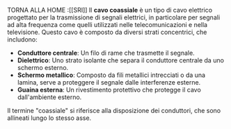 TORNA ALLA HOME :[[SRI]]
Il **cavo coassiale** è un tipo di cavo elettrico progettato per la trasmissione di segnali elettrici, in particolare per segnali ad alta frequenza come quelli utilizzati nelle telecomunicazioni e nella televisione. Questo cavo è composto da diversi strati concentrici, che includono:

- **Conduttore centrale**: Un filo di rame che trasmette il segnale.
- **Dielettrico**: Uno strato isolante che separa il conduttore centrale da uno schermo esterno.
- **Schermo metallico**: Composto da fili metallici intrecciati o da una lamina, serve a proteggere il segnale dalle interferenze esterne.
- **Guaina esterna**: Un rivestimento protettivo che protegge il cavo dall'ambiente esterno.

Il termine "coassiale" si riferisce alla disposizione dei conduttori, che sono allineati lungo lo stesso asse.